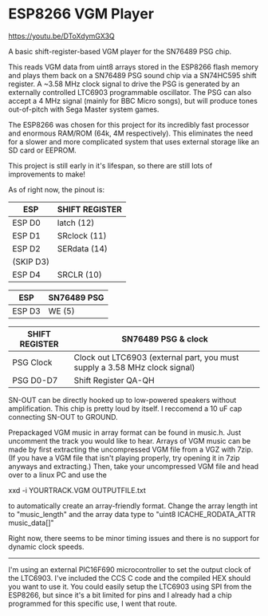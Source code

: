 # ESP8266 VGM Player
https://youtu.be/DToXdymGX3Q

A basic shift-register-based VGM player for the SN76489 PSG chip.

This reads VGM data from uint8 arrays stored in the ESP8266 flash memory and plays them back on a SN76489 PSG sound chip via a SN74HC595 shift register.
A ~3.58 MHz clock signal to drive the PSG is generated by an externally controlled LTC6903 programmable oscillator. The PSG can also accept a 4 MHz signal (mainly for BBC Micro songs), but will produce tones out-of-pitch with Sega Master system games.

The ESP8266 was chosen for this project for its incredibly fast processor and enormous RAM/ROM (64k, 4M respectively). This eliminates the need for a slower and more complicated system that uses external storage like an SD card or EEPROM.

This project is still early in it's lifespan, so there are still lots of improvements to make!

As of right now, the pinout is:

| ESP    | SHIFT REGISTER |
| --- | --- |
| ESP D0 | latch (12)     |
| ESP D1 | SRclock (11)   |
| ESP D2 | SERdata (14)   |
| (SKIP D3)  |            | 
| ESP D4 | SRCLR (10)     |

| ESP | SN76489 PSG |
| --- | --- |
| ESP D3 | WE (5) |

| SHIFT REGISTER | SN76489 PSG & clock |
| --- | --- |
| PSG Clock | Clock out LTC6903 (external part, you must supply a 3.58 MHz clock signal) |
| PSG D0-D7 | Shift Register QA-QH |

SN-OUT can be directly hooked up to low-powered speakers without amplification. This chip is pretty loud by itself. I reccomend a 10 uF cap connecting SN-OUT to GROUND.

Prepackaged VGM music in array format can be found in music.h. Just uncomment the track you would like to hear. Arrays of VGM music can be made by first extracting the uncompressed VGM file from a VGZ with 7zip. (If you have a VGM file that isn't playing properly, try opening it in 7zip anyways and extracting.) Then, take your uncompressed VGM file and head over to a linux PC and use the 

xxd -i YOURTRACK.VGM OUTPUTFILE.txt

to automatically create an array-friendly format. 
Change the array length int to "music_length" and the array data type to "uint8 ICACHE_RODATA_ATTR music_data[]"

Right now, there seems to be minor timing issues and there is no support for dynamic clock speeds. 

---------------------------------------------------------------------------------------------------------------------
I'm using an external PIC16F690 microcontroller to set the output clock of the LTC6903. I've included the CCS C code and the compiled HEX should you want to use it. You could easily setup the LTC6903 using SPI from the ESP8266, but since it's a bit limited for pins and I already had a chip programmed for this specific use, I went that route.

